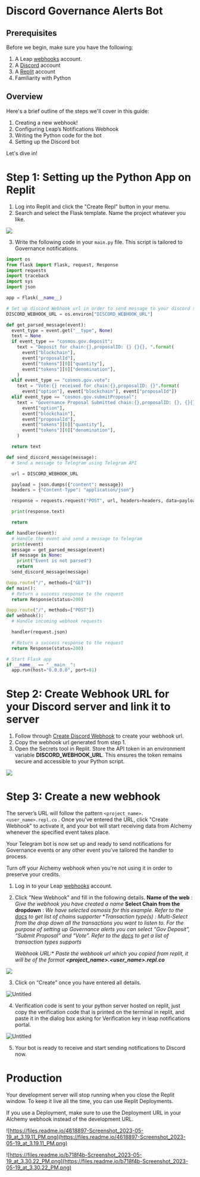 # Discord Governance Alerts Bot

## **Prerequisites**

Before we begin, make sure you have the following:

1. A Leap [webhooks](https://webhooks.leapwallet.io) account.
2. A [Discord](https://discord.com/) account
3. A [Replit](https://replit.com/~) account
4. Familiarity with Python

## Overview

Here's a brief outline of the steps we'll cover in this guide:

1. Creating a new webhook!
2. Configuring Leap’s Notifications Webhook
3. Writing the Python code for the bot
4. Setting up the Discord bot

Let's dive in!

# Step 1: Setting up the Python App on Replit

1. Log into Replit and click the "Create Repl" button in your menu.
2. Search and select the Flask template. Name the project whatever you like.

![](https://i.imgur.com/G6ocVDj.png)

3. Write the following code in your `main.py` file. This script is tailored to Governance notifications.

```python
import os
from flask import Flask, request, Response
import requests
import traceback
import sys
import json

app = Flask(__name__)

# Set up discord Webhook url in order to send message to your discord server
DISCORD_WEBHOOK_URL = os.environ["DISCORD_WEBHOOK_URL"]

def get_parsed_message(event):
  event_type = event.get("__type", None)
  text = None
  if event_type == "cosmos.gov.deposit":
    text = "Deposit for chain:{},proposalID: {} {}{}, ".format(
      event["blockchain"],
      event["proposalId"],
      event["tokens"][0]["quantity"],
      event["tokens"][0]["denomination"],
    )
  elif event_type == "cosmos.gov.vote":
    text = "Vote:{} received for chain:{},proposalID: {}".format(
      event["option"], event["blockchain"], event["proposalId"])
  elif event_type == "cosmos.gov.submitProposal":
    text = "Governance Proposal Submitted chain:{},proposalID: {}, {}{}".format(
      event["option"],
      event["blockchain"],
      event["proposalId"],
      event["tokens"][0]["quantity"],
      event["tokens"][0]["denomination"],
    )

  return text

def send_discord_message(message):
  # Send a message to Telegram using Telegram API

  url = DISCORD_WEBHOOK_URL

  payload = json.dumps({"content": message})
  headers = {"Content-Type": "application/json"}

  response = requests.request("POST", url, headers=headers, data=payload)

  print(response.text)

  return

def handler(event):
  # Handle the event and send a message to Telegram
  print(event)
  message = get_parsed_message(event)
  if message is None:
    print("Event is not parsed")
    return
  send_discord_message(message)

@app.route("/", methods=["GET"])
def main():
  # Return a success response to the request
  return Response(status=200)

@app.route("/", methods=["POST"])
def webhook():
  # Handle incoming webhook requests

  handler(request.json)

  # Return a success response to the request
  return Response(status=200)

# Start Flask app
if __name__ == "__main__":
  app.run(host="0.0.0.0", port=81)
```

# Step 2: Create Webhook URL for your Discord server and link it to server

1. Follow through [Create Discord Webhook](https://support.discord.com/hc/en-us/articles/228383668-Intro-to-Webhooks) to create your webhook url.
2. Copy the webhook url generated from step 1.
3. Open the Secrets tool in Replit. Store the API token in an environment variable **DISCORD_WEBHOOK_URL**. This ensures the token remains secure and accessible to your Python script.

![](https://i.imgur.com/GdUh6U5.png)

# Step 3: Create a new webhook

The server’s URL will follow the pattern `<project_name>.<user_name>.repl.co` . Once you've entered the URL, click "Create Webhook" to activate it, and your bot will start receiving data from Alchemy whenever the specified event takes place.

Your Telegram bot is now set up and ready to send notifications for Governance events or any other event you've tailored the handler to process.

Turn off your Alchemy webhook when you're not using it in order to preserve your credits.

1. Log in to your Leap [webhooks](https://developer.leapwallet.io/webhooks) account.
2. Click "New Webhook" and fill in the following details. 
**Name of the web** : *Give the webhook you have created a name*
**Select Chain from the dropdown** : *We have selected osmosis for this example. Refer to the [docs](https://leapwallet.github.io/notifications-webhook-demo) to get list of chains supporter*
**Transaction type(s) *:** *Multi-Select from the drop down all the transactions you want to listen to. For the purpose of setting up Governance alerts you can select “Gov Deposit”, “Submit Proposal” and “Vote”.  Refer to the [docs](https://leapwallet.github.io/notifications-webhook-demo) to get a list of transaction types supports*
    
    **Webhook URL*:** *Paste the webhook url which you copied from replit, it will be of the format **<project_name>.<user_name>.repl.co***
    

![](https://i.imgur.com/ccXOdTT.png)

3. Click on “Create” once you have entered all details.

![Untitled](https://i.imgur.com/rfJXXTs.png)

4. Verification code is sent to your python server hosted on replit, just copy the verification code that is printed on the terminal in replit, and paste it in the dialog box asking for Verification key in leap notifications portal.

![Untitled](https://i.imgur.com/SApQTwq.png)

5. Your bot is ready to receive and start sending notifications to Discord now.

# Production

Your development server will stop running when you close the Replit window. To keep it live all the time, you can use Replit Deployments.

If you use a Deployment, make sure to use the Deployment URL in your Alchemy webhook instead of the development URL.

![https://files.readme.io/4618897-Screenshot_2023-05-19_at_3.19.11_PM.png](https://files.readme.io/4618897-Screenshot_2023-05-19_at_3.19.11_PM.png)

![https://files.readme.io/b718f4b-Screenshot_2023-05-19_at_3.30.22_PM.png](https://files.readme.io/b718f4b-Screenshot_2023-05-19_at_3.30.22_PM.png)